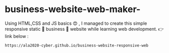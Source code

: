 # business-website-web-maker-
Using HTML,CSS and JS basics 😍 , I managed to create this simple responsive static 💼 business 👔 website while learning web development. 👉link below : 

    https://ala2020-cyber.github.io/business-website-responsive-web
